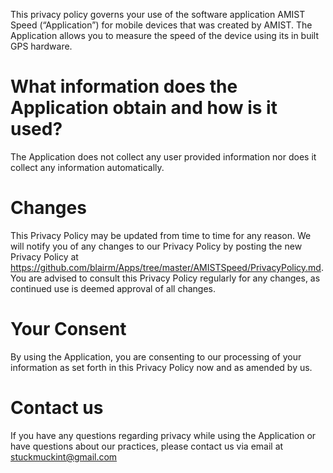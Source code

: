 This privacy policy governs your use of the software application AMIST Speed (“Application”) for mobile devices that was created by AMIST. The Application allows you to measure the speed of the device using its in built GPS hardware.

# What information does the Application obtain and how is it used?

The Application does not collect any user provided information nor does it collect any information automatically.

# Changes

This Privacy Policy may be updated from time to time for any reason. We will notify you of any changes to our Privacy Policy by posting the new Privacy Policy at https://github.com/blairm/Apps/tree/master/AMISTSpeed/PrivacyPolicy.md. You are advised to consult this Privacy Policy regularly for any changes, as continued use is deemed approval of all changes.

# Your Consent

By using the Application, you are consenting to our processing of your information as set forth in this Privacy Policy now and as amended by us.

# Contact us

If you have any questions regarding privacy while using the Application or have questions about our practices, please contact us via email at stuckmuckint@gmail.com
